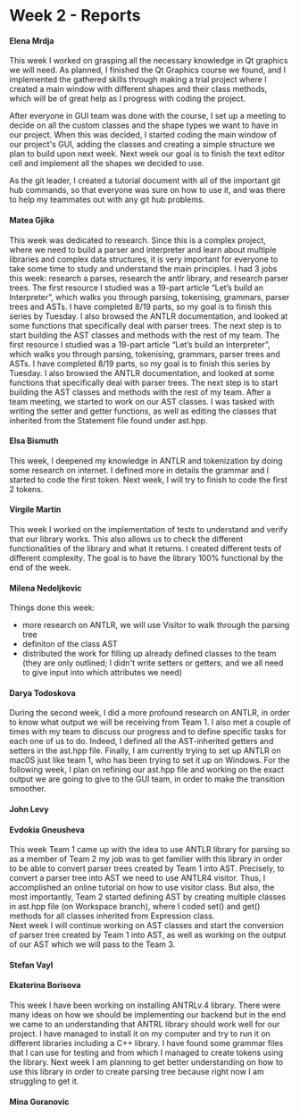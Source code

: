 # Week 2 - Reports

#### Elena Mrdja
This week I worked on grasping all the necessary knowledge in Qt graphics we will need. As planned, I finished the Qt Graphics course we found, and I implemented the gathered skills through making a trial project where I created a main window with different shapes and their class methods, which will be of great help as I progress with coding the project.

After everyone in GUI team was done with the course, I set up a meeting to decide on all the custom classes and the shape types we want to have in our project. When this was decided, I started coding the main window of our project's GUI, adding the classes and creating a simple structure we plan to build upon next week. Next week our goal is to finish the text editor cell and implement all the shapes we decided to use.

As the git leader, I created a tutorial document with all of the important git hub commands, so that everyone was sure on how to use it, and was there to help my teammates out with any git hub problems.

#### Matea Gjika

This week was dedicated to research. Since this is a complex project, where we need to build a parser and interpreter and learn about multiple libraries and complex data structures, it is very important for everyone to take some time to study and understand the main principles. I had 3 jobs this week: research a parses, research the antlr library, and research parser trees. 
The first resource I studied was a 19-part article “Let’s build an Interpreter”, which walks you through parsing, tokenising, grammars, parser trees and ASTs. I have completed 8/19 parts, so my goal is to finish this series by Tuesday.
I also browsed the ANTLR documentation, and looked at some functions that specifically deal with parser trees. 
The next step is to start building the AST classes and methods with the rest of my team.
The first resource I studied was a 19-part article “Let’s build an Interpreter”, which walks you through parsing, tokenising, grammars, parser trees and ASTs. I have completed 8/19 parts, so my goal is to finish this series by Tuesday.
I also browsed the ANTLR documentation, and looked at some functions that specifically deal with parser trees. 
The next step is to start building the AST classes and methods with the rest of my team. After a team meeting, we started to work on our AST classes. I was tasked with writing the setter and getter functions, as well as editing the classes that inherited from the Statement file found under ast.hpp.


#### Elsa Bismuth

This week, I deepened my knowledge in ANTLR and tokenization by doing some research on internet. I defined more in details the grammar and I started to code the first token. Next week, I will try to finish to code the first 2 tokens.

#### Virgile Martin 

This week I worked on the implementation of tests to understand and verify that our library works. This also allows us to check the different functionalities of the library and what it returns. I created different tests of different complexity. The goal is to have the library 100% functional by the end of the week.

#### Milena Nedeljkovic
Things done this week:
- more research on ANTLR, we will use Visitor to walk through the parsing tree
- definiton of the class AST
- distributed the work for filling up already defined classes to the team (they are only outlined; I didn't write setters or getters,
and we all need to give input into which attributes we need)


#### Darya Todoskova
During the second week, I did a more profound research on ANTLR, in order to know what output we will be receiving from Team 1. I also met a couple of times with my team to discuss our progress and to define specific tasks for each one of us to do. Indeed, I defined all the AST-inherited getters and setters in the ast.hpp file. Finally, I am currently trying to set up ANTLR on mac0S just like team 1, who has been trying to set it up on Windows. For the following week, I plan on refining our ast.hpp file and working on the exact output we are going to give to the GUI team, in order to make the transition smoother.


#### John Levy 

#### Evdokia Gneusheva

This week Team 1 came up with the idea to use ANTLR library for parsing so as a member of Team 2 my job was to get familier with this library in order to be able to convert parser trees created by Team 1 into AST. Precisely, to convert a parser tree into AST we need to use ANTLR4 visitor. Thus, I accomplished an online tutorial on how to use visitor class. But also, the most importantly, Team 2 started defining AST by creating multiple classes in ast.hpp file (on Workspace branch), where I coded set() and get() methods for all classes inherited from Expression class.  
Next week I will continue working on AST classes and start the conversion of parser tree created by Team 1 into AST, as well as working on the output of our AST which we will pass to the Team 3.

#### Stefan Vayl

#### Ekaterina Borisova
This week I have been working on installing ANTRLv.4 library. There were many ideas on how we should be implementing our backend but in the end we came to an 
understanding that ANTRL library should work well for our project. I have managed to install it on my computer and try to run it on different libraries including a 
C++ library. I have found some grammar files that I can use for testing and from which I managed to create tokens using the library. Next week I am planning to get 
better understanding on how to use this library in order to create parsing tree because right now I am struggling to get it. 

#### Mina Goranovic

